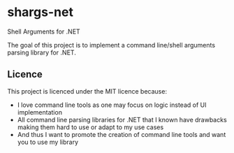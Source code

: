 # shargs-net
Shell Arguments for .NET

The goal of this project is to implement a command line/shell arguments parsing library for .NET.

## Licence
This project is licenced under the MIT licence because:
* I love command line tools as one may focus on logic instead of UI implementation
* All command line parsing libraries for .NET that I known have drawbacks making them hard to use or adapt to my use cases
* And thus I want to promote the creation of command line tools and want you to use my library
